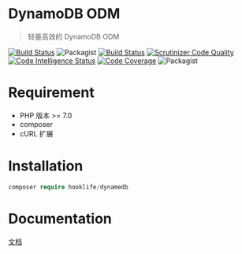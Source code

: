 # DynamoDB ODM

> 轻量高效的 DynamoDB ODM

[![Build Status](https://travis-ci.org/hooklife/DynamoDBODM.svg?branch=master)](https://travis-ci.org/hooklife/DynamoDBODM)
![Packagist](https://img.shields.io/packagist/dt/hooklife/dynamedb.svg)
[![Build Status](https://scrutinizer-ci.com/g/hooklife/DynamoDBODM/badges/build.png?b=master)](https://scrutinizer-ci.com/g/hooklife/DynamoDBODM/build-status/master)
[![Scrutinizer Code Quality](https://scrutinizer-ci.com/g/hooklife/DynamoDBODM/badges/quality-score.png?b=master)](https://scrutinizer-ci.com/g/hooklife/DynamoDBODM/?branch=master)
[![Code Intelligence Status](https://scrutinizer-ci.com/g/hooklife/DynamoDBODM/badges/code-intelligence.svg?b=master)](https://scrutinizer-ci.com/code-intelligence)
[![Code Coverage](https://scrutinizer-ci.com/g/hooklife/DynamoDBODM/badges/coverage.png?b=master)](https://scrutinizer-ci.com/g/hooklife/DynamoDBODM/?branch=master)
![Packagist](https://img.shields.io/packagist/dt/doctrine/orm.svg)

# Requirement

* PHP 版本 >= 7.0
* composer
* cURL 扩展

# Installation
```php
composer require hooklife/dynamedb
```

# Documentation
[文档](https://hooklife.github.io/DynamoDBODM/)